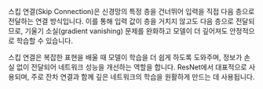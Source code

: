 스킵 연결(Skip Connection)은 신경망의 특정 층을 건너뛰어 입력을 직접 다음 층으로 전달하는 연결 방식입니다. 이를 통해 입력 값이 층을 거치지 않고도 다음 층으로 전달되므로, 기울기 소실(gradient vanishing) 문제를 완화하고 모델이 더 깊어져도 안정적으로 학습할 수 있습니다. 

스킵 연결은 복잡한 표현을 배울 때 모델이 학습을 더 쉽게 하도록 도와주며, 정보가 손실 없이 전달되어 네트워크 성능을 개선하는 역할을 합니다. ResNet에서 대표적으로 사용되며, 주로 잔차 연결과 함께 깊은 네트워크의 학습을 원활하게 만드는 데 사용됩니다.